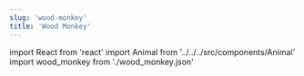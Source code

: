 ```yaml
---
slug: 'wood-monkey'
title: 'Wood Monkey'
---
```

    
import React from 'react'
import Animal from '../../../src/components/Animal'
import wood_monkey from './wood_monkey.json'
    
<Animal data={wood_monkey} />
